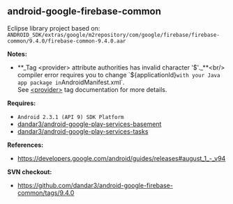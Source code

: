 ## android-google-firebase-common

Eclipse library project based on:<br/>
`ANDROID_SDK/extras/google/m2repository/com/google/firebase/firebase-common/9.4.0/firebase-common-9.4.0.aar`

**Notes:**
- **_Tag &lt;provider&gt; attribute authorities has invalid character '$'._**<br/>
compiler error requires you to change `${applicationId}` with your Java app package in `AndroidManifest.xml`.<br/>
See [&lt;provider&gt;](https://developer.android.com/guide/topics/manifest/provider-element.html) tag documentation for more details.


**Requires:**
- `Android 2.3.1 (API 9) SDK Platform`
- [dandar3/android-google-play-services-basement](https://github.com/dandar3/android-google-play-services-basement)
- [dandar3/android-google-play-services-tasks](https://github.com/dandar3/android-google-play-services-tasks)

**References:**
- https://developers.google.com/android/guides/releases#august_1_-_v94

**SVN checkout:**
- https://github.com/dandar3/android-google-firebase-common/tags/9.4.0
